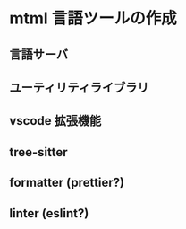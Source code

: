 # mtml 言語ツールの作成

## 言語サーバ

## ユーティリティライブラリ

## vscode 拡張機能

## tree-sitter

## formatter (prettier?)

## linter (eslint?)